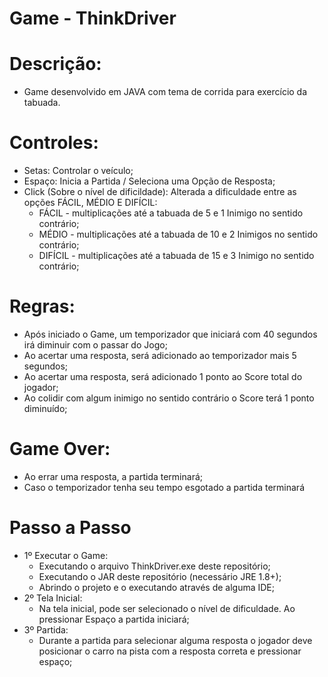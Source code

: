 # Game - ThinkDriver

# Descrição:
 - Game desenvolvido em JAVA com tema de corrida para exercício da tabuada.

# Controles:
 - Setas: Controlar o veículo;
 - Espaço: Inicia a Partida / Seleciona uma Opção de Resposta;
 - Click (Sobre o nível de dificildade): Alterada a dificuldade entre as opções FÁCIL, MÉDIO E DIFÍCIL:
    - FÁCIL - multiplicações até a tabuada de 5 e 1 Inimigo no sentido contrário;
    - MÉDIO - multiplicações até a tabuada de 10 e 2 Inimigos no sentido contrário;
    - DIFÍCIL - multiplicações até a tabuada de 15 e 3 Inimigo no sentido contrário;
  
# Regras:
  - Após iniciado o Game, um temporizador que iniciará com 40 segundos irá diminuir com o passar do Jogo;
  - Ao acertar uma resposta, será adicionado ao temporizador mais 5 segundos;
  - Ao acertar uma resposta, será adicionado 1 ponto ao Score total do jogador;
  - Ao colidir com algum inimigo no sentido contrário o Score terá 1 ponto diminuído;
 
# Game Over:
  - Ao errar uma resposta, a partida terminará;
  - Caso o temporizador tenha seu tempo esgotado a partida terminará

# Passo a Passo 
 - 1º Executar o Game: 
    - Executando o arquivo ThinkDriver.exe deste repositório;
    - Executando o JAR deste repositório (necessário JRE 1.8+); 
    - Abrindo o projeto e o executando através de alguma IDE;
 - 2º Tela Inicial:
    - Na tela inicial, pode ser selecionado o nível de dificuldade. Ao pressionar Espaço a partida iniciará;
 - 3º Partida:
    - Durante a partida para selecionar alguma resposta o jogador deve posicionar o carro na pista com a resposta correta e pressionar espaço;
